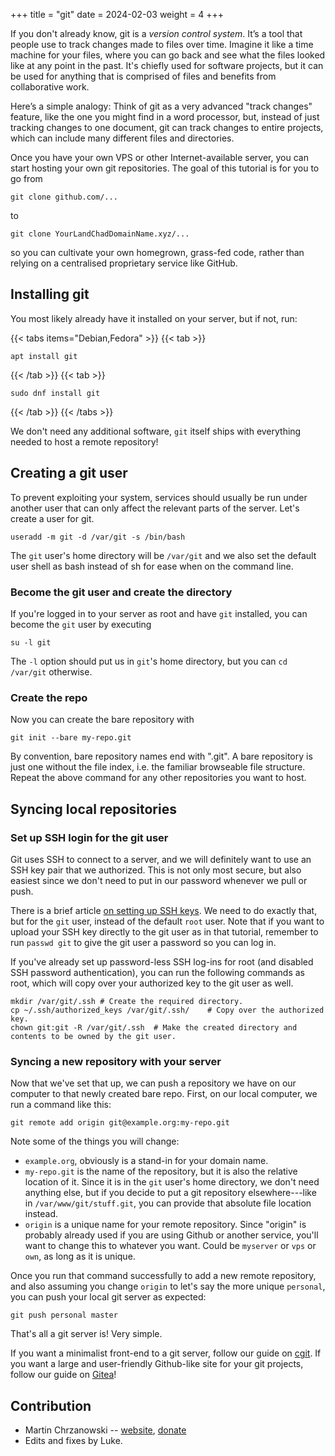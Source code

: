 +++
title = "git"
date = 2024-02-03
weight = 4
+++

If you don't already know, git is a *version control system*. It’s a tool that
people use to track changes made to files over time. Imagine it like a time
machine for your files, where you can go back and see what the files looked
like at any point in the past. It's chiefly used for software projects, but it
can be used for anything that is comprised of files and benefits from
collaborative work.

Here’s a simple analogy: Think of git as a very advanced "track changes"
feature, like the one you might find in a word processor, but, instead of just
tracking changes to one document, git can track changes to entire projects,
which can include many different files and directories.

Once you have your own VPS or other Internet-available server, you can
start hosting your own git repositories. The goal of this tutorial is
for you to go from

```fish
git clone github.com/...
```

to

```fish
git clone YourLandChadDomainName.xyz/...
```

so you can cultivate your own homegrown, grass-fed code, rather than
relying on a centralised proprietary service like GitHub.

## Installing git

You most likely already have it installed on your server, but if not,
run:

{{< tabs items="Debian,Fedora" >}}
  {{< tab >}}
  ```fish
  apt install git
  ```
  {{< /tab >}}
  {{< tab >}}
  ```fish
  sudo dnf install git
  ```
  {{< /tab >}}
{{< /tabs >}}

We don\'t need any additional software, `git` itself ships with
everything needed to host a remote repository!

## Creating a git user

To prevent exploiting your system, services should usually be run under another
user that can only affect the relevant parts of the server. Let's create a user
for git.

```fish
useradd -m git -d /var/git -s /bin/bash
```

The `git` user's home directory will be `/var/git` and we also set the default
user shell as bash instead of sh for ease when on the command line.

### Become the git user and create the directory

If you\'re logged in to your server as root and have `git` installed,
you can become the `git` user by executing

```fish
su -l git
```

The `-l` option should put us in `git`'s home directory, but you can `cd
/var/git` otherwise.

### Create the repo

Now you can create the bare repository with

```fish
git init --bare my-repo.git
```

By convention, bare repository names end with ".git". A bare repository is just
one without the file index, i.e. the familiar browseable file structure. Repeat
the above command for any other repositories you want to host.

## Syncing local repositories

### Set up SSH login for the git user

Git uses SSH to connect to a server, and we will definitely want to use an SSH
key pair that we authorized. This is not only most secure, but also easiest
since we don't need to put in our password whenever we pull or push.

There is a brief article [on setting up SSH keys](../maintenance/ssh). We need to do
exactly that, but for the `git` user, instead of the default `root` user. Note
that if you want to upload your SSH key directly to the git user as in that
tutorial, remember to run `passwd git` to give the git user a password so you
can log in.

If you've already set up password-less SSH log-ins for root (and disabled SSH
password authentication), you can run the following commands as root, which
will copy over your authorized key to the git user as well.

```fish
mkdir /var/git/.ssh	# Create the required directory.
cp ~/.ssh/authorized_keys /var/git/.ssh/	# Copy over the authorized key.
chown git:git -R /var/git/.ssh	# Make the created directory and contents to be owned by the git user.

```

### Syncing a new repository with your server

Now that we've set that up, we can push a repository we have on our computer to
that newly created bare repo. First, on our local computer, we run a command like this:

```fish
git remote add origin git@example.org:my-repo.git
```

Note some of the things you will change:

- `example.org`, obviously is a stand-in for your domain name.
- `my-repo.git` is the name of the repository, but it is also the relative location of it. Since it is in the `git` user's home directory, we don't need anything else, but if you decide to put a git repository elsewhere---like in `/var/www/git/stuff.git`, you can provide that absolute file location instead.
- `origin` is a unique name for your remote repository. Since "origin" is probably already used if you are using Github or another service, you'll want to change this to whatever you want. Could be `myserver` or `vps` or `own`, as long as it is unique.

Once you run that command successfully to add a new remote repository, and also assuming you change `origin` to let's say the more unique `personal`, you can push your local git server as expected:

```fish
git push personal master
```

That's all a git server is! Very simple.

If you want a minimalist front-end to a git server, follow our guide on
[cgit](../cgit). If you want a large and user-friendly Github-like site for your
git projects, follow our guide on [Gitea](../gitea)!

## Contribution

- Martin Chrzanowski -- [website](https://m-chrzan.xyz), [donate](https://m-chrzan.xyz/donate.html)
- Edits and fixes by Luke.
